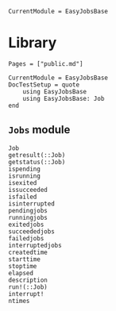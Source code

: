 ```@meta
CurrentModule = EasyJobsBase
```

# Library

```@contents
Pages = ["public.md"]
```

```@meta
CurrentModule = EasyJobsBase
DocTestSetup = quote
    using EasyJobsBase
    using EasyJobsBase: Job
end
```

## `Jobs` module

```@docs
Job
getresult(::Job)
getstatus(::Job)
ispending
isrunning
isexited
issucceeded
isfailed
isinterrupted
pendingjobs
runningjobs
exitedjobs
succeededjobs
failedjobs
interruptedjobs
createdtime
starttime
stoptime
elapsed
description
run!(::Job)
interrupt!
ntimes
```
